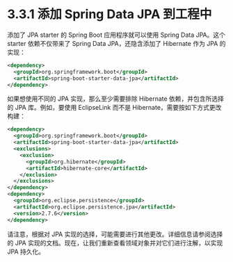 # 3.3.1 添加 Spring Data JPA 到工程中

添加了 JPA starter 的 Spring Boot 应用程序就可以使用 Spring Data JPA。这个 starter 依赖不仅带来了 Spring Data JPA，还隐含添加了 Hibernate 作为 JPA 的实现：

```xml
<dependency>
  <groupId>org.springframework.boot</groupId>
  <artifactId>spring-boot-starter-data-jpa</artifactId>
</dependency>
```

如果想使用不同的 JPA 实现，那么至少需要排除 Hibernate 依赖，并包含所选择的 JPA 库。例如，要使用 EclipseLink 而不是 Hibernate，需要按如下方式更改构建：

```xml
<dependency>
  <groupId>org.springframework.boot</groupId>
  <artifactId>spring-boot-starter-data-jpa</artifactId>
  <exclusions>
    <exclusion>
      <groupId>org.hibernate</groupId>
      <artifactId>hibernate-core</artifactId>
    </exclusion>
  </exclusions>
</dependency>
<dependency>
  <groupId>org.eclipse.persistence</groupId>
  <artifactId>org.eclipse.persistence.jpa</artifactId>
  <version>2.7.6</version>
</dependency>
```

请注意，根据对 JPA 实现的选择，可能需要进行其他更改。详细信息请参阅选择的 JPA 实现的文档。现在，让我们重新查看领域对象并对它们进行注解，以实现 JPA 持久化。


